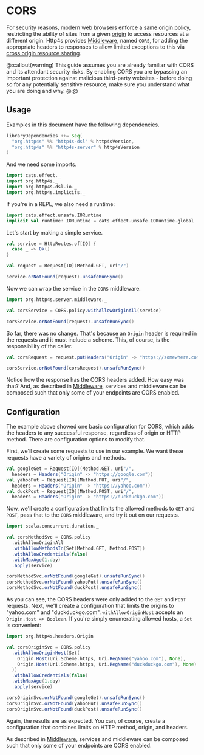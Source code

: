 # CORS

For security reasons, modern web browsers enforce a [same origin policy](https://developer.mozilla.org/en-US/docs/Web/Security/Same-origin_policy),
restricting the ability of sites from a given [origin](https://developer.mozilla.org/en-US/docs/Glossary/Origin)
to access resources at a different origin. Http4s provides [Middleware], named `CORS`, for adding the appropriate headers
to responses to allow limited exceptions to this via [cross origin resource sharing](https://developer.mozilla.org/en-US/docs/Web/HTTP/CORS).

@:callout(warning)
This guide assumes you are already familiar with CORS and its attendant security risks.
By enabling CORS you are bypassing an important protection against malicious third-party
websites - before doing so for any potentially sensitive resource, make sure you understand
what you are doing and why.
@:@

## Usage
Examples in this document have the following dependencies.

```scala
libraryDependencies ++= Seq(
  "org.http4s" %% "http4s-dsl" % http4sVersion,
  "org.http4s" %% "http4s-server" % http4sVersion
)
```

And we need some imports.

```scala mdoc:silent
import cats.effect._
import org.http4s._
import org.http4s.dsl.io._
import org.http4s.implicits._
```

If you're in a REPL, we also need a runtime:

```scala mdoc:silent
import cats.effect.unsafe.IORuntime
implicit val runtime: IORuntime = cats.effect.unsafe.IORuntime.global
```

Let's start by making a simple service.

```scala mdoc:silent
val service = HttpRoutes.of[IO] {
  case _ => Ok()
}

val request = Request[IO](Method.GET, uri"/")
```


```scala mdoc
service.orNotFound(request).unsafeRunSync()
```

Now we can wrap the service in the `CORS` middleware.

```scala mdoc:silent
import org.http4s.server.middleware._

val corsService = CORS.policy.withAllowOriginAll(service)
```

```scala mdoc
corsService.orNotFound(request).unsafeRunSync()
```

So far, there was no change. That's because an `Origin` header is required
in the requests and it must include a scheme. This, of course, is the responsibility of the caller.

```scala mdoc
val corsRequest = request.putHeaders("Origin" -> "https://somewhere.com")

corsService.orNotFound(corsRequest).unsafeRunSync()
```

Notice how the response has the CORS headers added. How easy was
that? And, as described in [Middleware], services and middleware can be
composed such that only some of your endpoints are CORS enabled.

## Configuration
The example above showed one basic configuration for CORS, which adds the
headers to any successful response, regardless of origin or HTTP method. There
are configuration options to modify that.

First, we'll create some requests to use in our example. We want these requests
have a variety of origins and methods.

```scala mdoc
val googleGet = Request[IO](Method.GET, uri"/",
  headers = Headers("Origin" -> "https://google.com"))
val yahooPut = Request[IO](Method.PUT, uri"/",
  headers = Headers("Origin" -> "https://yahoo.com"))
val duckPost = Request[IO](Method.POST, uri"/",
  headers = Headers("Origin" -> "https://duckduckgo.com"))
```

Now, we'll create a configuration that limits the allowed methods to `GET`
and `POST`, pass that to the `CORS` middleware, and try it out on our requests.

```scala mdoc:silent
import scala.concurrent.duration._

val corsMethodSvc = CORS.policy
  .withAllowOriginAll
  .withAllowMethodsIn(Set(Method.GET, Method.POST))
  .withAllowCredentials(false)
  .withMaxAge(1.day)
  .apply(service)
```

```scala mdoc
corsMethodSvc.orNotFound(googleGet).unsafeRunSync()
corsMethodSvc.orNotFound(yahooPut).unsafeRunSync()
corsMethodSvc.orNotFound(duckPost).unsafeRunSync()
```

As you can see, the CORS headers were only added to the `GET` and `POST` requests.
Next, we'll create a configuration that limits the origins to "yahoo.com" and
"duckduckgo.com". `withAllowOriginHost` accepts an `Origin.Host => Boolean`.
If you're simply enumerating allowed hosts, a `Set` is convenient:

```scala mdoc:silent
import org.http4s.headers.Origin

val corsOriginSvc = CORS.policy
  .withAllowOriginHost(Set(
    Origin.Host(Uri.Scheme.https, Uri.RegName("yahoo.com"), None),
    Origin.Host(Uri.Scheme.https, Uri.RegName("duckduckgo.com"), None)
  ))
  .withAllowCredentials(false)
  .withMaxAge(1.day)
  .apply(service)
```

```scala mdoc
corsOriginSvc.orNotFound(googleGet).unsafeRunSync()
corsOriginSvc.orNotFound(yahooPut).unsafeRunSync()
corsOriginSvc.orNotFound(duckPost).unsafeRunSync()
```

Again, the results are as expected. You can, of course, create a configuration that
combines limits on HTTP method, origin, and headers.

As described in [Middleware], services and middleware can be composed such
that only some of your endpoints are CORS enabled.

[Middleware]: middleware.md
